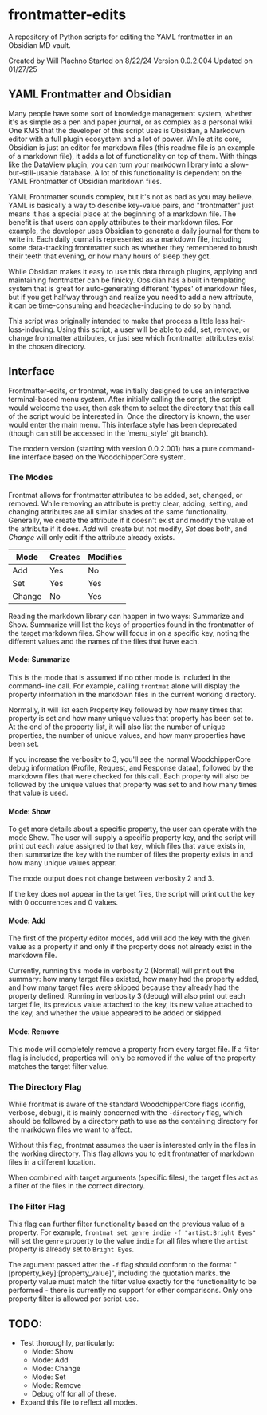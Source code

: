 # frontmatter-edits
A repository of Python scripts for editing the YAML frontmatter in an Obsidian MD vault.

Created by Will Plachno
Started on 8/22/24
Version 0.0.2.004
Updated on 01/27/25

## YAML Frontmatter and Obsidian

Many people have some sort of knowledge management system, whether it's as simple as a pen and paper journal, or as complex as a personal wiki. One KMS that the developer of this script uses is Obsidian, a Markdown editor with a full plugin ecosystem and a lot of power. While at its core, Obsidian is just an editor for markdown files (this readme file is an example of a markdown file), it adds a lot of functionality on top of them. With things like the DataView plugin, you can turn your markdown library into a slow-but-still-usable database. A lot of this functionality is dependent on the YAML Frontmatter of Obsidian markdown files.

YAML Frontmatter sounds complex, but it's not as bad as you may believe. YAML is basically a way to describe key-value pairs, and "frontmatter" just means it has a special place at the beginning of a markdown file. The benefit is that users can apply attributes to their markdown files. For example, the developer uses Obsidian to generate a daily journal for them to write in. Each daily journal is represented as a markdown file, including some data-tracking frontmatter such as whether they remembered to brush their teeth that evening, or how many hours of sleep they got.

While Obsidian makes it easy to use this data through plugins, applying and maintaining frontmatter can be finicky. Obsidian has a built in templating system that is great for auto-generating different 'types' of markdown files, but if you get halfway through and realize you need to add a new attribute, it can be time-consuming and headache-inducing to do so by hand. 

This script was originally intended to make that process a little less hair-loss-inducing. Using this script, a user will be able to add, set, remove, or change frontmatter attributes, or just see which frontmatter attributes exist in the chosen directory. 

## Interface

Frontmatter-edits, or frontmat, was initially designed to use an interactive terminal-based menu system. After initially calling the script, the script would welcome the user, then ask them to select the directory that this call of the script would be interested in. Once the directory is known, the user would enter the main menu. This interface style has been deprecated (though can still be accessed in the 'menu_style' git branch). 

The modern version (starting with version 0.0.2.001) has a pure command-line interface based on the WoodchipperCore system. 

### The Modes

Frontmat allows for frontmatter attributes to be added, set, changed, or removed. While removing an attribute is pretty clear, adding, setting, and changing attributes are all similar shades of the same functionality. Generally, we create the attribute if it doesn't exist and modify the value of the attribute if it does. *Add* will create but not modify, *Set* does both, and *Change* will only edit if the attribute already exists. 

| Mode     | Creates | Modifies |
|----------|---------|----------|
| Add      | Yes     | No       |
| Set      | Yes     | Yes      |
| Change   | No      | Yes      |

Reading the markdown library can happen in two ways: Summarize and Show. Summarize will list the keys of properties found in the frontmatter of the target markdown files. Show will focus in on a specific key, noting the different values and the names of the files that have each.

#### Mode: Summarize

This is the mode that is assumed if no other mode is included in the command-line call. For example, calling `frontmat` alone will display the property information in the markdown files in the current working directory. 

Normally, it will list each Property Key followed by how many times that property is set and how many unique values that property has been set to. At the end of the property list, it will also list the number of unique properties, the number of unique values, and how many properties have been set.

If you increase the verbosity to 3, you'll see the normal WoodchipperCore debug information (Profile, Request, and Response dataa), followed by the markdown files that were checked for this call. Each property will also be followed by the unique values that property was set to and how many times that value is used.

#### Mode: Show

To get more details about a specific property, the user can operate with the mode Show. The user will supply a specific property key, and the script will print out each value assigned to that key, which files that value exists in, then summarize the key with the number of files the property exists in and how many unique values appear. 

The mode output does not change between verbosity 2 and 3. 

If the key does not appear in the target files, the script will print out the key with 0 occurrences and 0 values. 

#### Mode: Add

The first of the property editor modes, add will add the key with the given value as a property if and only if the property does not already exist in the markdown file. 

Currently, running this mode in verbosity 2 (Normal) will print out the summary: how many target files existed, how many had the property added, and how many target files were skipped because they already had the property defined. Running in verbosity 3 (debug) will also print out each target file, its previous value attached to the key, its new value attached to the key, and whether the value appeared to be added or skipped. 

#### Mode: Remove

This mode will completely remove a property from every target file. If a filter flag is included, properties will only be removed if the value of the property matches the target filter value.

### The Directory Flag

While frontmat is aware of the standard WoodchipperCore flags (config, verbose, debug), it is mainly concerned with the `-directory` flag, which should be followed by a directory path to use as the containing directory for the markdown files we want to affect. 

Without this flag, frontmat assumes the user is interested only in the files in the working directory. This flag allows you to edit frontmatter of markdown files in a different location. 

When combined with target arguments (specific files), the target files act as a filter of the files in the correct directory. 

### The Filter Flag

This flag can further filter functionality based on the previous value of a property. For example, `frontmat set genre indie -f "artist:Bright Eyes"` will set the `genre` property to the value `indie` for all files where the `artist` property is already set to `Bright Eyes`. 

The argument passed after the `-f` flag should conform to the format "[property_key]:[property_value]", including the quotation marks. the property value must match the filter value exactly for the functionality to be performed - there is currently no support for other comparisons. Only one property filter is allowed per script-use. 

## TODO:

- Test thoroughly, particularly:
  - Mode: Show
  - Mode: Add
  - Mode: Change
  - Mode: Set
  - Mode: Remove
  - Debug off for all of these.
- Expand this file to reflect all modes.


